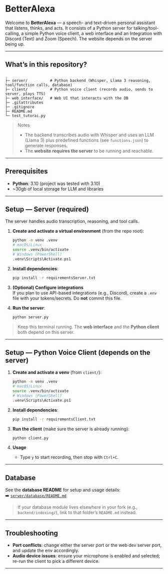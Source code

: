 # BetterAlexa

Welcome to **BetterAlexa** — a speech- and text-driven personal assistant that listens, thinks, and acts. It consists of a Python server for talking/tool-calling, a simple Python voice client, a web interface and an Integration with Discord (Text) and Zoom (Speech). The website depends on the server being up.

---

## What’s in this repository?

```
.
├─ server/          # Python backend (Whisper, Llama 3 reasoning, tool/function calls, database)
├─ client/          # Python voice client (records audio, sends to server, plays TTS)
├─ web_interface/   # Web UI that interacts with the DB
├─ .gitattributes
├─ .gitignore
├─ README.md
└─ test_tutorai.py
```

> Notes
> - The backend transcribes audio with Whisper and uses an LLM (Llama 3) plus predefined functions (see `functions.json`) to generate responses.
> - The **website requires the server** to be running and reachable.

---

## Prerequisites

- **Python**: 3.10 (project was tested with 3.10)
- ~30gb of local storage for LLM and libraries 

---

## Setup — Server (required)

The server handles audio transcription, reasoning, and tool calls.

1. **Create and activate a virtual environment** (from the repo root):
   ```bash
   python -m venv .venv
   # macOS/Linux
   source .venv/bin/activate
   # Windows (PowerShell)
   .venv\Scripts\Activate.ps1
   ```

2. **Install dependencies**:
   ```bash
   pip install -r requirementsServer.txt
   ```

3. **(Optional) Configure integrations**  
   If you plan to use API-based integrations (e.g., Discord), create a `.env` file with your tokens/secrets. Do **not** commit this file.

4. **Run the server**:
   ```bash
   python server.py
   ```

> Keep this terminal running. The **web interface** and the **Python client** both depend on this server.

---

## Setup — Python Voice Client (depends on the server)

1. **Create and activate a venv** (from `client/`):
   ```bash
   python -m venv .venv
   # macOS/Linux
   source .venv/bin/activate
   # Windows (PowerShell)
   .venv\Scripts\Activate.ps1
   ```

2. **Install dependencies**:
   ```bash
   pip install -r requirementsClient.txt
   ```

3. **Run the client** (make sure the server is already running):
   ```bash
   python client.py
   ```

4. **Usage**  
   - Type `y` to start recording, then stop with `Ctrl+C`.

---

## Database

See the **database README** for setup and usage details:  
➡️ [`server/database/README.md`](server/database/README.md)

> If your database module lives elsewhere in your fork (e.g., `backend/indexing/`), link to that folder’s `README.md` instead.

---

## Troubleshooting
 
- **Port conflicts**: change either the server port or the web dev server port, and update the env accordingly.  
- **Audio device issues**: ensure your microphone is enabled and selected; re-run the client to pick a different device.

---